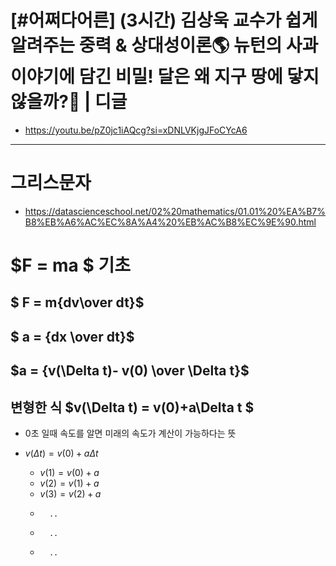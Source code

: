 #  [#어쩌다어른] (3시간) 김상욱 교수가 쉽게 알려주는 중력 & 상대성이론🌎 뉴턴의 사과 이야기에 담긴 비밀! 달은 왜 지구 땅에 닿지 않을까?🤔 | 디글  

- https://youtu.be/pZ0jc1iAQcg?si=xDNLVKjgJFoCYcA6

<hr>

# 그리스문자 
- https://datascienceschool.net/02%20mathematics/01.01%20%EA%B7%B8%EB%A6%AC%EC%8A%A4%20%EB%AC%B8%EC%9E%90.html

# $F = ma $ 기초  

## $ F = m{dv\over dt}$
## $ a  = {dx \over dt}$

## $a = {v(\Delta t)- v(0) \over \Delta t}$
## 변형한 식 $v(\Delta t) = v(0)+a\Delta t $

- 0초 일때 속도를 알면 미래의 속도가 계산이 가능하다는 뜻

- $v(\Delta t) = v(0)+a\Delta t$
  - $v(1) = v(0) + a$
  - $v(2) = v(1) + a$
  - $v(3) = v(2) + a$
  -       ..
  -       ..
  -       ..
